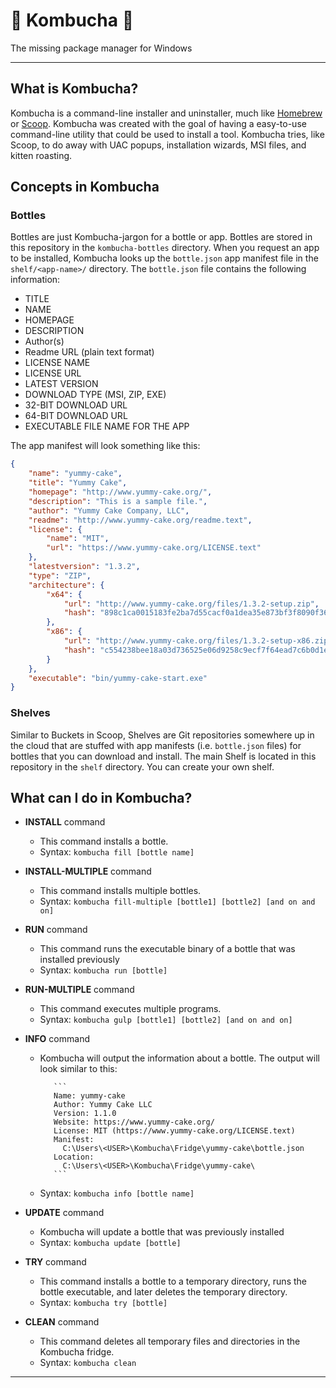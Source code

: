 ﻿# 🥃 Kombucha 🥃

The missing package manager for Windows

* * *

## What is Kombucha?

Kombucha is a command-line installer and uninstaller, much like [Homebrew](https://brew.sh/) or [Scoop](https://scoop.sh/). Kombucha was created with the goal of having a easy-to-use command-line utility that could be used to install a tool. Kombucha tries, like Scoop, to do away with UAC popups, installation wizards, MSI files, and kitten roasting.

## Concepts in Kombucha

### Bottles

Bottles are just Kombucha-jargon for a bottle or app. Bottles are stored in this repository in the `kombucha-bottles` directory. When you request an app to be installed, Kombucha looks up the `bottle.json` app manifest file in the `shelf/<app-name>/` directory. The `bottle.json` file contains the following information:

-   TITLE
-   NAME
-   HOMEPAGE
-   DESCRIPTION
-   Author(s)
-   Readme URL (plain text format)
-   LICENSE NAME
-   LICENSE URL
-   LATEST VERSION
-   DOWNLOAD TYPE (MSI, ZIP, EXE)
-   32-BIT DOWNLOAD URL
-   64-BIT DOWNLOAD URL
-   EXECUTABLE FILE NAME FOR THE APP

The app manifest will look something like this:

```json
{
    "name": "yummy-cake",
    "title": "Yummy Cake",
    "homepage": "http://www.yummy-cake.org/",
    "description": "This is a sample file.",
    "author": "Yummy Cake Company, LLC",
    "readme": "http://www.yummy-cake.org/readme.text",
    "license": {
        "name": "MIT",
        "url": "https://www.yummy-cake.org/LICENSE.text"
    },
    "latestversion": "1.3.2",
    "type": "ZIP",
    "architecture": {
        "x64": {
            "url": "http://www.yummy-cake.org/files/1.3.2-setup.zip",
            "hash": "898c1ca0015183fe2ba7d55cacf0a1dea35e873bf3f8090f362a6288c6ef08d7"
        },
        "x86": {
            "url": "http://www.yummy-cake.org/files/1.3.2-setup-x86.zip",
            "hash": "c554238bee18a03d736525e06d9258c9ecf7f64ead7c6b0d1eb04db2c0de30d0"
        }
    },
    "executable": "bin/yummy-cake-start.exe"
}
```

### Shelves

Similar to Buckets in Scoop, Shelves are Git repositories somewhere up in the cloud that are stuffed with app manifests (i.e. `bottle.json` files) for bottles that you can download and install. The main Shelf is located in this repository in the `shelf` directory. You can create your own shelf.

## What can I do in Kombucha?

-   **INSTALL** command

    -   This command installs a bottle.
    -   Syntax: `kombucha fill [bottle name]`

-   **INSTALL-MULTIPLE** command

    -   This command installs multiple bottles.
    -   Syntax: `kombucha fill-multiple [bottle1] [bottle2] [and on and on]`

-   **RUN** command

    -   This command runs the executable binary of a bottle that was installed previously
    -   Syntax: `kombucha run [bottle]`

-   **RUN-MULTIPLE** command

    -   This command executes multiple programs.
    -   Syntax: `kombucha gulp [bottle1] [bottle2] [and on and on]`

-   **INFO** command

    -   Kombucha will output the information about a bottle. The output will look similar to this:

               ```
               Name: yummy-cake
               Author: Yummy Cake LLC
               Version: 1.1.0
               Website: https://www.yummy-cake.org/
               License: MIT (https://www.yummy-cake.org/LICENSE.text)
               Manifest:
                 C:\Users\<USER>\Kombucha\Fridge\yummy-cake\bottle.json
               Location:
                 C:\Users\<USER>\Kombucha\Fridge\yummy-cake\
               ```

    -   Syntax: `kombucha info [bottle name]`

-   **UPDATE** command

    -   Kombucha will update a bottle that was previously installed
    -   Syntax: `kombucha update [bottle]`

-   **TRY** command

    -   This command installs a bottle to a temporary directory, runs the bottle executable, and later deletes the temporary directory.
    -   Syntax: `kombucha try [bottle]`

-   **CLEAN** command
    -   This command deletes all temporary files and directories in the Kombucha fridge.
    -   Syntax: `kombucha clean`

* * *
